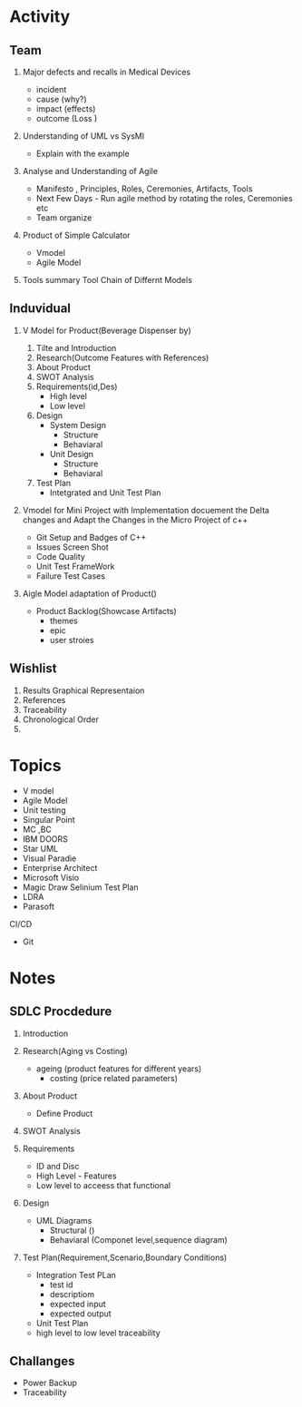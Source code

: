 
# Activity

## Team
1. Major defects and recalls in Medical Devices
    - incident 
    - cause (why?)
    - impact (effects)
    - outcome (Loss )

2. Understanding of UML vs SysMl
    - Explain with the example

3.  Analyse and Understanding of Agile  
    - Manifesto , Principles, Roles, Ceremonies, Artifacts, Tools
    - Next Few Days - Run agile method by rotating the roles, Ceremonies etc
    - Team organize

4. Product of Simple Calculator
    - Vmodel
    - Agile Model

5. Tools summary Tool Chain of Differnt Models

## Induvidual 
1. V Model for Product(Beverage Dispenser by)
    1. Tilte and Introduction 
    2. Research(Outcome Features with References)
    3. About Product
    4. SWOT Analysis
    5. Requirements(id,Des)
        - High level 
        - Low level
    6. Design
        - System Design
            - Structure 
            - Behaviaral
        - Unit Design
             - Structure 
            - Behaviaral
    7. Test Plan
        - Intetgrated and Unit Test Plan

2. Vmodel for Mini Project with Implementation
    docuement the Delta changes and Adapt the Changes in the Micro Project of c++
    - Git Setup and Badges of C++
    - Issues Screen Shot
    - Code Quality
    - Unit Test FrameWork
    - Failure Test Cases 

3. Aigle Model adaptation of Product()
    - Product Backlog(Showcase Artifacts)
        - themes
        - epic
        - user stroies


## Wishlist
1. Results Graphical Representaion
2. References
3. Traceability
4. Chronological Order
5. 

# Topics
* V model
* Agile Model
* Unit testing
* Singular Point
* MC ,BC
* IBM DOORS
* Star UML
* Visual Paradie
* Enterprise Architect
* Microsoft Visio
* Magic Draw
Selinium
Test Plan
* LDRA 
* Parasoft

CI/CD
* Git 

# Notes
## SDLC Procdedure 
1. Introduction
    
2. Research(Aging vs Costing)
    - ageing (product features for different years)
        - costing (price related parameters)

3. About Product 
    - Define Product

4. SWOT Analysis

5. Requirements
    * ID and Disc
    * High Level - Features
    * Low level to acceess that functional

6. Design
    * UML Diagrams
        - Structural ()
        - Behaviaral (Componet level,sequence diagram)

7. Test Plan(Requirement,Scenario,Boundary Conditions)
    - Integration Test PLan 
        * test id
        * descriptiom
        * expected input
        * expected output
    - Unit Test Plan
    - high level to low level traceability

## Challanges 
* Power Backup
* Traceability 